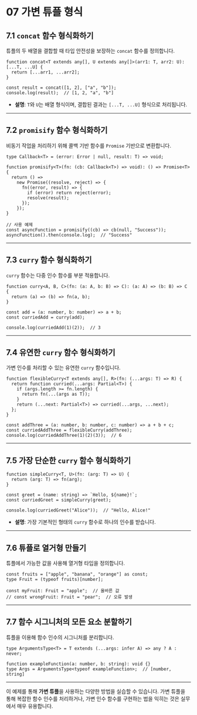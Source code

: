 # 07 가변 튜플 형식

## **7.1 `concat` 함수 형식화하기**

튜플의 두 배열을 결합할 때 타입 안전성을 보장하는 `concat` 함수를 정의합니다.

```tsx
function concat<T extends any[], U extends any[]>(arr1: T, arr2: U): [...T, ...U] {
  return [...arr1, ...arr2];
}

const result = concat([1, 2], ["a", "b"]);
console.log(result);  // [1, 2, "a", "b"]

```

- **설명**: `T`와 `U`는 배열 형식이며, 결합된 결과는 `[...T, ...U]` 형식으로 처리됩니다.

---

## **7.2 `promisify` 함수 형식화하기**

비동기 작업을 처리하기 위해 콜백 기반 함수를 `Promise` 기반으로 변환합니다.

```tsx
type Callback<T> = (error: Error | null, result: T) => void;

function promisify<T>(fn: (cb: Callback<T>) => void): () => Promise<T> {
  return () =>
    new Promise((resolve, reject) => {
      fn((error, result) => {
        if (error) return reject(error);
        resolve(result);
      });
    });
}

// 사용 예제
const asyncFunction = promisify((cb) => cb(null, "Success"));
asyncFunction().then(console.log);  // "Success"

```

---

## **7.3 `curry` 함수 형식화하기**

`curry` 함수는 다중 인수 함수를 부분 적용합니다.

```tsx
function curry<A, B, C>(fn: (a: A, b: B) => C): (a: A) => (b: B) => C {
  return (a) => (b) => fn(a, b);
}

const add = (a: number, b: number) => a + b;
const curriedAdd = curry(add);

console.log(curriedAdd(1)(2));  // 3

```

---

## **7.4 유연한 `curry` 함수 형식화하기**

가변 인수를 처리할 수 있는 유연한 `curry` 함수입니다.

```tsx
function flexibleCurry<T extends any[], R>(fn: (...args: T) => R) {
  return function curried(...args: Partial<T>) {
    if (args.length >= fn.length) {
      return fn(...(args as T));
    }
    return (...next: Partial<T>) => curried(...args, ...next);
  };
}

const addThree = (a: number, b: number, c: number) => a + b + c;
const curriedAddThree = flexibleCurry(addThree);
console.log(curriedAddThree(1)(2)(3));  // 6

```

---

## **7.5 가장 단순한 `curry` 함수 형식화하기**

```tsx
function simpleCurry<T, U>(fn: (arg: T) => U) {
  return (arg: T) => fn(arg);
}

const greet = (name: string) => `Hello, ${name}!`;
const curriedGreet = simpleCurry(greet);

console.log(curriedGreet("Alice"));  // "Hello, Alice!"

```

- **설명**: 가장 기본적인 형태의 `curry` 함수로 하나의 인수를 받습니다.

---

## **7.6 튜플로 열거형 만들기**

튜플에서 가능한 값을 사용해 열거형 타입을 정의합니다.

```tsx
const fruits = ["apple", "banana", "orange"] as const;
type Fruit = (typeof fruits)[number];

const myFruit: Fruit = "apple";  // 올바른 값
// const wrongFruit: Fruit = "pear";  // 오류 발생

```

---

## **7.7 함수 시그니처의 모든 요소 분할하기**

튜플을 이용해 함수 인수의 시그니처를 분리합니다.

```tsx
type ArgumentsType<T> = T extends (...args: infer A) => any ? A : never;

function exampleFunction(a: number, b: string): void {}
type Args = ArgumentsType<typeof exampleFunction>;  // [number, string]

```

---

이 예제를 통해 **가변 튜플**을 사용하는 다양한 방법을 실습할 수 있습니다. 가변 튜플을 통해 복잡한 함수 인수를 처리하거나, 가변 인수 함수를 구현하는 법을 익히는 것은 실무에서 매우 유용합니다.
